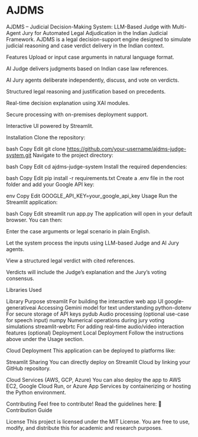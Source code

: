 # AJDMS
AJDMS – Judicial Decision-Making System: LLM-Based Judge with Multi-Agent Jury for Automated Legal Adjudication in the Indian Judicial Framework.  AJDMS is a legal decision-support engine designed to simulate judicial reasoning and case verdict delivery in the Indian context.

Features
Upload or input case arguments in natural language format.

AI Judge delivers judgments based on Indian case law references.

AI Jury agents deliberate independently, discuss, and vote on verdicts.

Structured legal reasoning and justification based on precedents.

Real-time decision explanation using XAI modules.

Secure processing with on-premises deployment support.

Interactive UI powered by Streamlit.

Installation
Clone the repository:

bash
Copy
Edit
git clone https://github.com/your-username/ajdms-judge-system.git
Navigate to the project directory:

bash
Copy
Edit
cd ajdms-judge-system
Install the required dependencies:

bash
Copy
Edit
pip install -r requirements.txt
Create a .env file in the root folder and add your Google API key:

env
Copy
Edit
GOOGLE_API_KEY=your_google_api_key
Usage
Run the Streamlit application:

bash
Copy
Edit
streamlit run app.py
The application will open in your default browser. You can then:

Enter the case arguments or legal scenario in plain English.

Let the system process the inputs using LLM-based Judge and AI Jury agents.

View a structured legal verdict with cited references.

Verdicts will include the Judge’s explanation and the Jury’s voting consensus.

Libraries Used

Library	Purpose
streamlit	For building the interactive web app UI
google-generativeai	Accessing Gemini model for text understanding
python-dotenv	For secure storage of API keys
pydub	Audio processing (optional use-case for speech input)
numpy	Numerical operations during jury voting simulations
streamlit-webrtc	For adding real-time audio/video interaction features (optional)
Deployment
Local Deployment
Follow the instructions above under the Usage section.

Cloud Deployment
This application can be deployed to platforms like:

Streamlit Sharing
You can directly deploy on Streamlit Cloud by linking your GitHub repository.

Cloud Services (AWS, GCP, Azure)
You can also deploy the app to AWS EC2, Google Cloud Run, or Azure App Services by containerizing or hosting the Python environment.

Contributing
Feel free to contribute! Read the guidelines here:
📌 Contribution Guide

License
This project is licensed under the MIT License.
You are free to use, modify, and distribute this for academic and research purposes.

